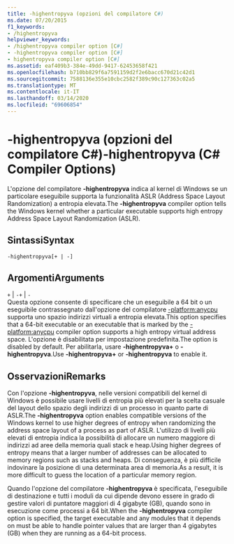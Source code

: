 ```yaml
---
title: -highentropyva (opzioni del compilatore C#)
ms.date: 07/20/2015
f1_keywords:
- /highentropyva
helpviewer_keywords:
- /highentropyva compiler option [C#]
- -highentropyva compiler option [C#]
- highentropyva compiler option [C#]
ms.assetid: eaf409b3-384e-49dd-9417-62453658f421
ms.openlocfilehash: b710bb829f6a7591159d2f2e6bacc670d21c42d1
ms.sourcegitcommit: 7588136e355e10cbc2582f389c90c127363c02a5
ms.translationtype: MT
ms.contentlocale: it-IT
ms.lasthandoff: 03/14/2020
ms.locfileid: "69606854"
---
```

# <a name="-highentropyva-c-compiler-options"></a><span data-ttu-id="f3ab8-102">-highentropyva (opzioni del compilatore C#)</span><span class="sxs-lookup"><span data-stu-id="f3ab8-102">-highentropyva (C# Compiler Options)</span></span>
<span data-ttu-id="f3ab8-103">L'opzione del compilatore **-highentropyva** indica al kernel di Windows se un particolare eseguibile supporta la funzionalità ASLR (Address Space Layout Randomization) a entropia elevata.</span><span class="sxs-lookup"><span data-stu-id="f3ab8-103">The **-highentropyva** compiler option tells the Windows kernel whether a particular executable supports high entropy Address Space Layout Randomization (ASLR).</span></span>  
  
## <a name="syntax"></a><span data-ttu-id="f3ab8-104">Sintassi</span><span class="sxs-lookup"><span data-stu-id="f3ab8-104">Syntax</span></span>  
  
```console  
-highentropyva[+ | -]  
```  
  
## <a name="arguments"></a><span data-ttu-id="f3ab8-105">Argomenti</span><span class="sxs-lookup"><span data-stu-id="f3ab8-105">Arguments</span></span>  
 <span data-ttu-id="f3ab8-106">`+` &#124; `-`</span><span class="sxs-lookup"><span data-stu-id="f3ab8-106">`+` &#124; `-`</span></span>  
 <span data-ttu-id="f3ab8-107">Questa opzione consente di specificare che un eseguibile a 64 bit o un eseguibile contrassegnato dall'opzione del compilatore [-platform:anycpu](./platform-compiler-option.md) supporta uno spazio indirizzi virtuali a entropia elevata.</span><span class="sxs-lookup"><span data-stu-id="f3ab8-107">This option specifies that a 64-bit executable or an executable that is marked by the [-platform:anycpu](./platform-compiler-option.md) compiler option supports a high entropy virtual address space.</span></span> <span data-ttu-id="f3ab8-108">L'opzione è disabilitata per impostazione predefinita.</span><span class="sxs-lookup"><span data-stu-id="f3ab8-108">The option is disabled by default.</span></span> <span data-ttu-id="f3ab8-109">Per abilitarla, usare **-highentropyva+** o **-highentropyva**.</span><span class="sxs-lookup"><span data-stu-id="f3ab8-109">Use **-highentropyva+** or **-highentropyva** to enable it.</span></span>  
  
## <a name="remarks"></a><span data-ttu-id="f3ab8-110">Osservazioni</span><span class="sxs-lookup"><span data-stu-id="f3ab8-110">Remarks</span></span>  
 <span data-ttu-id="f3ab8-111">Con l'opzione **-highentropyva**, nelle versioni compatibili del kernel di Windows è possibile usare livelli di entropia più elevati per la scelta casuale del layout dello spazio degli indirizzi di un processo in quanto parte di ASLR.</span><span class="sxs-lookup"><span data-stu-id="f3ab8-111">The **-highentropyva** option enables compatible versions of the Windows kernel to use higher degrees of entropy when randomizing the address space layout of a process as part of ASLR.</span></span> <span data-ttu-id="f3ab8-112">L'utilizzo di livelli più elevati di entropia indica la possibilità di allocare un numero maggiore di indirizzi ad aree della memoria quali stack e heap.</span><span class="sxs-lookup"><span data-stu-id="f3ab8-112">Using higher degrees of entropy means that a larger number of addresses can be allocated to memory regions such as stacks and heaps.</span></span> <span data-ttu-id="f3ab8-113">Di conseguenza, è più difficile indovinare la posizione di una determinata area di memoria.</span><span class="sxs-lookup"><span data-stu-id="f3ab8-113">As a result, it is more difficult to guess the location of a particular memory region.</span></span>  
  
 <span data-ttu-id="f3ab8-114">Quando l'opzione del compilatore **-highentropyva** è specificata, l'eseguibile di destinazione e tutti i moduli da cui dipende devono essere in grado di gestire valori di puntatore maggiori di 4 gigabyte (GB), quando sono in esecuzione come processi a 64 bit.</span><span class="sxs-lookup"><span data-stu-id="f3ab8-114">When the **-highentropyva** compiler option is specified, the target executable and any modules that it depends on must be able to handle pointer values that are larger than 4 gigabytes (GB) when they are running as a 64-bit process.</span></span>
